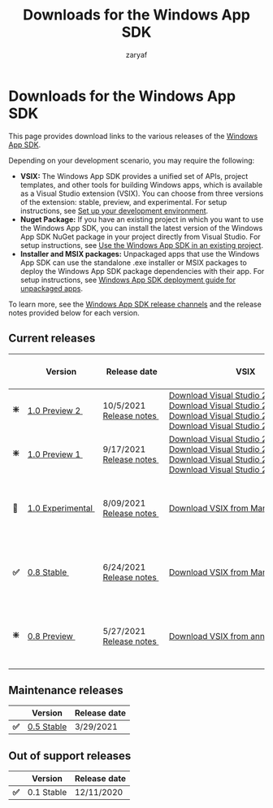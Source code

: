 ﻿---
title: Downloads for the Windows App SDK 
description: Downloads for the Windows App SDK, including the VSIX, Installer and MSIX packages 
ms.topic: article
ms.date: 08/30/2021
keywords: windows win32, windows app development, Windows App SDK 
ms.author: zafaraj
author: zaryaf
ms.localizationpriority: medium
---

# Downloads for the Windows App SDK

This page provides download links to the various releases of the [Windows App SDK](index.md).

Depending on your development scenario, you may require the following:

- **VSIX:** The Windows App SDK provides a unified set of APIs, project templates, and other tools for building Windows apps, which is available as a Visual Studio extension (VSIX). You can choose from three versions of the extension: stable, preview, and experimental. For setup instructions, see [Set up your development environment](set-up-your-development-environment.md). 
- **Nuget Package:** If you have an existing project in which you want to use the Windows App SDK, you can install the latest version of the Windows App SDK NuGet package in your project directly from Visual Studio. For setup instructions, see [Use the Windows App SDK in an existing project](use-windows-app-sdk-in-existing-project.md).
- **Installer and MSIX packages:** Unpackaged apps that use the Windows App SDK can use the standalone .exe installer or MSIX packages to deploy the Windows App SDK package dependencies with their app. For setup instructions, see [Windows App SDK deployment guide for unpackaged apps](deploy-unpackaged-apps.md).

To learn more, see the [Windows App SDK release channels](release-channels.md) and the release notes provided below for each version.

## Current releases

|   | Version | Release date | VSIX | Installer and MSIX packages |
|---|---|---|---|---|
| **❇️** | [1.0&nbsp;Preview 2&nbsp;](preview-channel.md#version-10-preview-2-100-preview2) | 10/5/2021 <br> [Release&nbsp;notes&nbsp;](preview-channel.md#version-10-preview-2-100-preview2)&nbsp; | [Download&nbsp;Visual&nbsp;Studio&nbsp;2019&nbsp;C++&nbsp;VSIX](https://aka.ms/windowsappsdk/1.0-preview2/extension/VS2019/cpp)<br/>[Download Visual Studio 2019 C# VSIX](https://aka.ms/windowsappsdk/1.0-preview2/extension/VS2019/csharp)<br/>[Download Visual Studio 2022 C++ VSIX](https://aka.ms/windowsappsdk/1.0-preview2/extension/VS2022/cpp)<br/>[Download Visual Studio 2022 C# VSIX](https://aka.ms/windowsappsdk/1.0-preview2/extension/VS2022/csharp)<br/> | [Download Installer and MSIX packages](https://aka.ms/windowsappsdk/1.0-preview2/msix-installer) |
| **❇️** | [1.0&nbsp;Preview 1&nbsp;](preview-channel.md#version-10-preview-1-100-preview1) | 9/17/2021 <br> [Release&nbsp;notes&nbsp;](preview-channel.md#version-10-preview-1-100-preview1)&nbsp; | [Download&nbsp;Visual&nbsp;Studio&nbsp;2019&nbsp;C++&nbsp;VSIX](https://aka.ms/windowsappsdk/1.0-preview1/extension/VS2019/cpp)<br/>[Download Visual Studio 2019 C# VSIX](https://aka.ms/windowsappsdk/1.0-preview1/extension/VS2019/csharp)<br/>[Download Visual Studio 2022 C++ VSIX](https://aka.ms/windowsappsdk/1.0-preview1/extension/VS2022/cpp)<br/>[Download Visual Studio 2022 C# VSIX](https://aka.ms/windowsappsdk/1.0-preview1/extension/VS2022/csharp)<br/> | [Download Installer and MSIX packages](https://aka.ms/windowsappsdk/1.0-preview1/msix-installer) |
| **🔄️** | [1.0&nbsp;Experimental&nbsp;](experimental-channel.md#version-10-experimental-100-experimental1) | 8/09/2021 <br> [Release&nbsp;notes&nbsp;](experimental-channel.md#version-10-experimental-100-experimental1) | [Download VSIX from Marketplace](https://aka.ms/projectreunion/previewdownload) | [Download Installer and MSIX packages from announcement](https://github.com/microsoft/WindowsAppSDK/releases/tag/1.0.0-experimental1) |
| **✅** | [0.8&nbsp;Stable&nbsp;](stable-channel.md#version-08)  | 6/24/2021 <br> [Release&nbsp;notes&nbsp;](stable-channel.md#version-08)&nbsp;  | [Download VSIX from Marketplace](https://aka.ms/projectreunion/vsixdownload) | [Download Installer and MSIX packages from announcement](https://github.com/microsoft/WindowsAppSDK/releases/tag/v0.8.0) |
| **❇️** | [0.8&nbsp;Preview&nbsp;](experimental-channel.md#version-08-preview-080-preview)  | 5/27/2021 <br> [Release&nbsp;notes&nbsp;](experimental-channel.md#version-08-preview-080-preview)&nbsp; | [Download VSIX from announcement](https://github.com/microsoft/WindowsAppSDK/releases/tag/v0.8.0-rc) | [Download Installer and MSIX packages from announcement](https://github.com/microsoft/WindowsAppSDK/releases/tag/v0.8-preview) |

## Maintenance releases 

|   | Version | Release date |  
|---|---|---|
| **✅** | [0.5 Stable](stable-channel.md#version-05) | 3/29/2021 |


## Out of support releases 

|   | Version | Release date |
|---|---|---|
| **✅** | 0.1 Stable | 12/11/2020 |